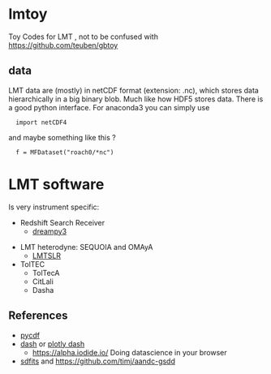 # lmtoy

Toy Codes for LMT , not to be confused with https://github.com/teuben/gbtoy


## data

LMT data are (mostly) in netCDF format (extension:  .nc), which stores data hierarchically in a big binary blob. Much like how HDF5 stores data.
There is a good python interface.  For anaconda3 you can simply use

      import netCDF4

and maybe something like this ?

      f = MFDataset("roach0/*nc")

# LMT software

Is very instrument specific:


* Redshift Search Receiver
  * [dreampy3](https://github.com/lmt-heterodyne/dreampy3)
- LMT heterodyne: SEQUOIA and OMAyA
  * [LMTSLR](https://github.com/lmt-heterodyne/SpectralLineReduction)
- TolTEC
  * TolTecA
  * CitLali
  * Dasha

## References

* [pycdf](http://pysclint.sourceforge.net/pycdf)
* [dash](https://dash.plotly.com/) or [plotly dash](https://plotly.com/dash/)
  *  https://alpha.iodide.io/      Doing datascience in your browser
* [sdfits](https://fits.gsfc.nasa.gov/registry/sdfits.html) and https://github.com/timj/aandc-gsdd
